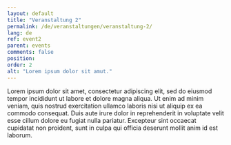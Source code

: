 ```yaml
---
layout: default
title: "Veranstaltung 2"
permalink: /de/veranstaltungen/veranstaltung-2/
lang: de
ref: event2
parent: events
comments: false
position: 
order: 2
alt: "Lorem ipsum dolor sit amut."
---
```

Lorem ipsum dolor sit amet, consectetur adipiscing elit, sed do eiusmod tempor incididunt ut labore et dolore magna aliqua. Ut enim ad minim veniam, quis nostrud exercitation ullamco laboris nisi ut aliquip ex ea commodo consequat. Duis aute irure dolor in reprehenderit in voluptate velit esse cillum dolore eu fugiat nulla pariatur. Excepteur sint occaecat cupidatat non proident, sunt in culpa qui officia deserunt mollit anim id est laborum.
